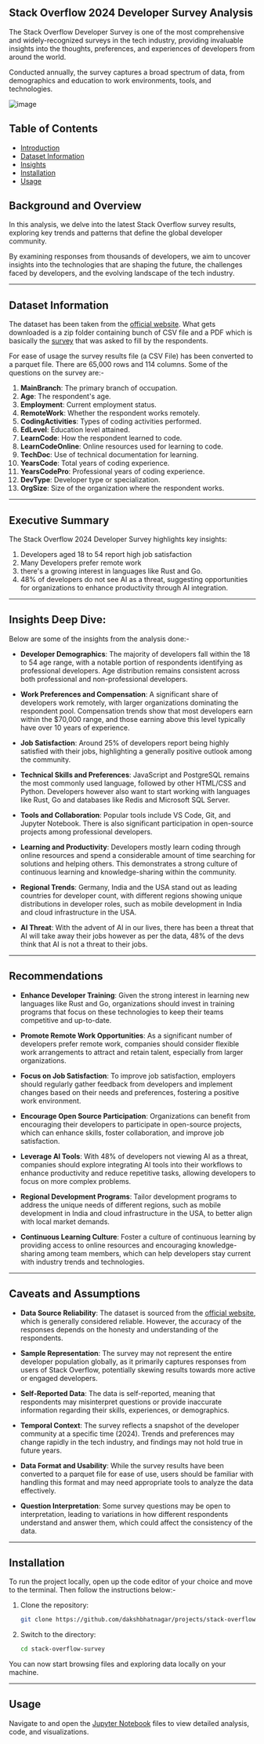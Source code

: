 ## Stack Overflow 2024 Developer Survey Analysis

The Stack Overflow Developer Survey is one of the most comprehensive and widely-recognized surveys in the tech industry, providing invaluable insights into the thoughts, preferences, and experiences of developers from around the world.

Conducted annually, the survey captures a broad spectrum of data, from demographics and education to work environments, tools, and technologies.

![image](./Stack_Overflow-Logo.png)

**Table of Contents**
-----------------

* [Introduction](#introduction)
* [Dataset Information](#dataset-information)
* [Insights](#insights)
* [Installation](#installation)
* [Usage](#usage)

## Background and Overview

In this analysis, we delve into the latest Stack Overflow survey results, exploring key trends and patterns that define the global developer community.

By examining responses from thousands of developers, we aim to uncover insights into the technologies that are shaping the future, the challenges faced by developers, and the evolving landscape of the tech industry.

---

## Dataset Information

The dataset has been taken from the [official website](https://survey.stackoverflow.co). What gets downloaded is a zip folder containing bunch of CSV file and a PDF which is basically the [survey](.stack-overflow-survey/Survey.pdf) that was asked to fill by the respondents.

For ease of usage the survey results file (a CSV File) has been converted to a parquet file. There are 65,000 rows and 114 columns. Some of the questions on the survey are:-

1. **MainBranch**: The primary branch of occupation.
2. **Age**: The respondent's age.
3. **Employment**: Current employment status.
4. **RemoteWork**: Whether the respondent works remotely.
5. **CodingActivities**: Types of coding activities performed.
6. **EdLevel**: Education level attained.
7. **LearnCode**: How the respondent learned to code.
8. **LearnCodeOnline**: Online resources used for learning to code.
9. **TechDoc**: Use of technical documentation for learning.
10. **YearsCode**: Total years of coding experience.
11. **YearsCodePro**: Professional years of coding experience.
12. **DevType**: Developer type or specialization.
13. **OrgSize**: Size of the organization where the respondent works.

---

## Executive Summary

The Stack Overflow 2024 Developer Survey highlights key insights: 

1. Developers aged 18 to 54 report high job satisfaction
2. Many Developers prefer remote work 
3. there's a growing interest in languages like Rust and Go. 
4. 48% of developers do not see AI as a threat, suggesting opportunities for organizations to enhance productivity through AI integration.

---

## Insights Deep Dive:

Below are some of the insights from the analysis done:-

- **Developer Demographics**: The majority of developers fall within the 18 to 54 age range, with a notable portion of respondents identifying as professional developers. Age distribution remains consistent across both professional and non-professional developers.

- **Work Preferences and Compensation**: A significant share of developers work remotely, with larger organizations dominating the respondent pool. Compensation trends show that most developers earn within the $70,000 range, and those earning above this level typically have over 10 years of experience.

- **Job Satisfaction**: Around 25% of developers report being highly satisfied with their jobs, highlighting a generally positive outlook among the community.

- **Technical Skills and Preferences**: JavaScript and PostgreSQL remains the most commonly used language, followed by other HTML/CSS and Python. Developers however also want to start working with languages like Rust, Go and databases like Redis and Microsoft SQL Server.  

- **Tools and Collaboration**: Popular tools include VS Code, Git, and Jupyter Notebook. There is also significant participation in open-source projects among professional developers.

- **Learning and Productivity**: Developers mostly learn coding through online resources and spend a considerable amount of time searching for solutions and helping others. This demonstrates a strong culture of continuous learning and knowledge-sharing within the community.

- **Regional Trends**: Germany, India and the USA stand out as leading countries for developer count, with different regions showing unique distributions in developer roles, such as mobile development in India and cloud infrastructure in the USA.

- **AI Threat**: With the advent of AI in our lives, there has been a threat that AI will take away their jobs however as per the data, 48% of the devs think that AI is not a threat to their jobs.

---
## Recommendations

- **Enhance Developer Training**: Given the strong interest in learning new languages like Rust and Go, organizations should invest in training programs that focus on these technologies to keep their teams competitive and up-to-date.

- **Promote Remote Work Opportunities**: As a significant number of developers prefer remote work, companies should consider flexible work arrangements to attract and retain talent, especially from larger organizations.

- **Focus on Job Satisfaction**: To improve job satisfaction, employers should regularly gather feedback from developers and implement changes based on their needs and preferences, fostering a positive work environment.

- **Encourage Open Source Participation**: Organizations can benefit from encouraging their developers to participate in open-source projects, which can enhance skills, foster collaboration, and improve job satisfaction.

- **Leverage AI Tools**: With 48% of developers not viewing AI as a threat, companies should explore integrating AI tools into their workflows to enhance productivity and reduce repetitive tasks, allowing developers to focus on more complex problems.

- **Regional Development Programs**: Tailor development programs to address the unique needs of different regions, such as mobile development in India and cloud infrastructure in the USA, to better align with local market demands.

- **Continuous Learning Culture**: Foster a culture of continuous learning by providing access to online resources and encouraging knowledge-sharing among team members, which can help developers stay current with industry trends and technologies.

---

## Caveats and Assumptions

- **Data Source Reliability**: The dataset is sourced from the [official website](https://survey.stackoverflow.co), which is generally considered reliable. However, the accuracy of the responses depends on the honesty and understanding of the respondents.

- **Sample Representation**: The survey may not represent the entire developer population globally, as it primarily captures responses from users of Stack Overflow, potentially skewing results towards more active or engaged developers.

- **Self-Reported Data**: The data is self-reported, meaning that respondents may misinterpret questions or provide inaccurate information regarding their skills, experiences, or demographics.

- **Temporal Context**: The survey reflects a snapshot of the developer community at a specific time (2024). Trends and preferences may change rapidly in the tech industry, and findings may not hold true in future years.

- **Data Format and Usability**: While the survey results have been converted to a parquet file for ease of use, users should be familiar with handling this format and may need appropriate tools to analyze the data effectively.

- **Question Interpretation**: Some survey questions may be open to interpretation, leading to variations in how different respondents understand and answer them, which could affect the consistency of the data.

---

## Installation

To run the project locally, open up the code editor of your choice and move to the terminal. Then follow the instructions below:-

1. Clone the repository:

   ```bash
   git clone https://github.com/dakshbhatnagar/projects/stack-overflow-survey.git
   ```

2. Switch to the directory:
   ```bash
   cd stack-overflow-survey
   ```

You can now start browsing files and exploring data locally on your machine.
   
---
## Usage

Navigate to and open the [Jupyter Notebook](analysis.ipynb) files to view detailed analysis, code, and visualizations.